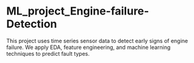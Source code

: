 # ML_project_Engine-failure-Detection
This project uses time series sensor data to detect early signs of engine failure. We apply EDA, feature engineering, and machine learning techniques to predict fault types.
